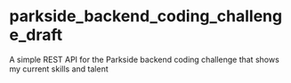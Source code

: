 # parkside_backend_coding_challenge_draft
A simple REST API for the Parkside backend coding challenge that shows my current skills and talent
